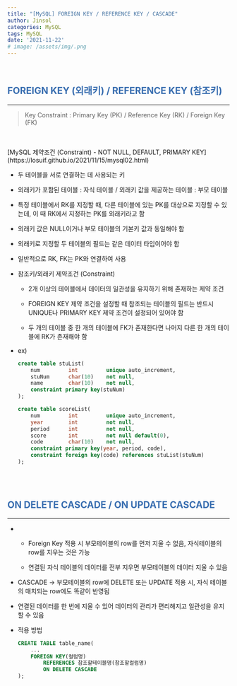 ```yaml
---
title: "[MySQL] FOREIGN KEY / REFERENCE KEY / CASCADE"
author: Jinsol
categories: MySQL
tags: MySQL
date: '2021-11-22'
# image: /assets/img/.png
---
```


<br>

## <span style="color:#396EB0">FOREIGN KEY (외래키) / REFERENCE KEY (참조키)</span>
<hr>

> Key Constraint : Primary Key (PK) / Reference Key (RK) / Foreign Key (FK)
<br>
<br> [MySQL 제약조건 (Constraint) - NOT NULL, DEFAULT, PRIMARY KEY](https://losuif.github.io/2021/11/15/mysql02.html)

<br>

- 두 테이블을 서로 연결하는 데 사용되는 키

- 외래키가 포함된 테이블 : 자식 테이블 / 외래키 값을 제공하는 테이블 : 부모 테이블

- 특정 테이블에서 RK를 지정할 때, 다른 테이블에 있는 PK를 대상으로 지정할 수 있는데, 이 때 RK에서 지정하는 PK를 외래키라고 함

- 외래키 값은 NULL이거나 부모 테이블의 기본키 값과 동일해야 함

- 외래키로 지정할 두 테이블의 필드는 같은 데이터 타입이어야 함

- 일반적으로 RK, FK는 PK와 연결하여 사용

- 참조키/외래키 제약조건 (Constraint)

    - 2개 이상의 테이블에서 데이터의 일관성을 유지하기 위해 존재하는 제약 조건

    - FOREIGN KEY 제약 조건을 설정할 때 참조되는 테이블의 필드는 반드시 UNIQUE나 PRIMARY KEY 제약 조건이 설정되어 있어야 함

    - 두 개의 테이블 중 한 개의 테이블에 FK가 존재한다면 나머지 다른 한 개의 테이블에 RK가 존재해야 함

- ex)

    ```sql
    create table stuList(
        num			int			unique auto_increment,
        stuNum		char(10)	not null,
        name		char(10)	not null,
        constraint primary key(stuNum)
    );

    create table scoreList(
        num			int			unique auto_increment,
        year		int			not null,
        period		int			not null,
        score		int			not null default(0),
        code		char(10)	not null,
        constraint primary key(year, period, code),
        constraint foreign key(code) references stuList(stuNum)
    );
    ```

<br>
<br>

## <span style="color:#396EB0">ON DELETE CASCADE / ON UPDATE CASCADE</span>
<hr>

-   - Foreign Key 적용 시 부모테이블의 row를 먼저 지울 수 없음, 자식테이블의 row를 지우는 것은 가능

    - 연결된 자식 테이블의 데이터를 전부 지우면 부모테이블의 데이터 지울 수 있음

- CASCADE -> 부모테이블의 row에 DELETE 또는 UPDATE 적용 시, 자식 테이블의 매치되는 row에도 똑같이 반영됨

- 연결된 데이터를 한 번에 지울 수 있어 데이터의 관리가 편리해지고 일관성을 유지할 수 있음

- 적용 방법

    ```sql
    CREATE TABLE table_name(
        ...
        FOREIGN KEY(컬럼명)
            REFERENCES 참조할테이블명(참조할컬럼명)
            ON DELETE CASCADE
    );
    ```
